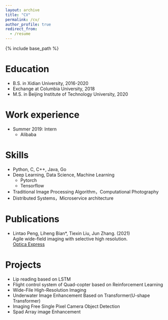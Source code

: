 ```yaml
---
layout: archive
title: "CV"
permalink: /cv/
author_profile: true
redirect_from:
  - /resume
---
```


{% include base_path %}

Education
======
* B.S. in Xidian University, 2016-2020
* Exchange at Columbia University, 2018
* M.S. in Beijing Institute of Technology University, 2020

Work experience
======
* Summer 2019: Intern
  * Alibaba
  
Skills
======
* Python, C, C++, Java, Go
* Deep Learning, Data Science, Machine Learning
  * Pytorch
  * Tensorflow
* Traditional Image Processing Algorithm，Computational Photography
* Distributed Systems，Microservice architecture

Publications
======

- Lintao Peng, Liheng Bian*, Tiexin Liu, Jun Zhang. (2021) <br>
  Agile wide-field imaging with selective high resolution. <br>
   [Optica Express](https://www.osapublishing.org/oe/fulltext.cfm?uri=oe-29-22-35602) <br>




Projects
======
* Lip reading based on LSTM
* Flight control system of Quad-copter based on Reinforcement Learning
* Wide-File High-Resolution Imaging
* Underwater Image Enhancement Based on Transformer(U-shape Transformer)
* Imaging Free Single Pixel Camera Object Detection
* Spad Array image Enhancement
